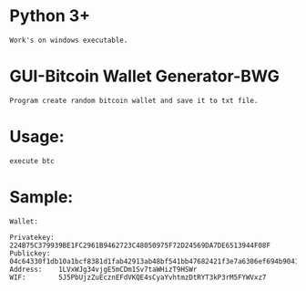 # Python 3+

```
Work's on windows executable.
```

# GUI-Bitcoin Wallet Generator-BWG
```
Program create random bitcoin wallet and save it to txt file.

```

# Usage:

```
execute btc

```

# Sample:

```
Wallet: 

Privatekey: 224B75C379939BE1FC2961B9462723C48050975F72D24569DA7DE6513944F08F
Publickey:  04c64330f1db10a1bcf8381d1fab42913ab48bf541bb47682421f3e7a6306ef694b9041f2f582691a29c504ba0d082cd15804116bccda5d65a0cb8e94369c69bd7
Address:    1LVxWJg34vjgE5mCDm1Sv7taWHizT9HSWr
WIF:        5J5PbUjzZuEcznEFdVKQE4sCyaYvhtmzDtRYT3kP3rM5FYWVxz7
```
